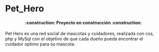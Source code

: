 # Pet_Hero
<h4 align="center">
:construction: Proyecto en construcción :construction:
</h4>
Pet Hero es una red social de mascotas y cuidadores, realizada con css, php y MySql con el objetivo de que cada dueño pueda encontrar el cuidador optimo para su mascota.
